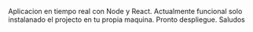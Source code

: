 Aplicacion en tiempo real con Node y React. 
Actualmente funcional solo instalanado el projecto en tu propia maquina. Pronto despliegue. Saludos 
